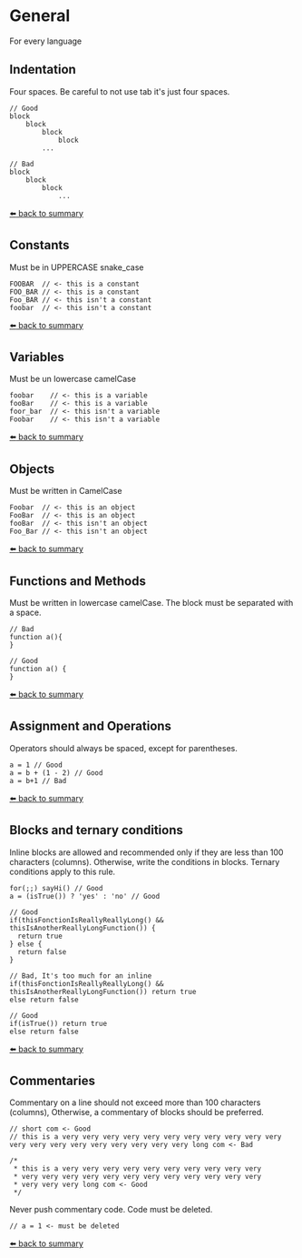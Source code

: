 # General
For every language

## Indentation
Four spaces. Be careful to not use tab it's just four spaces.
```
// Good
block
    block
        block
            block
        ...

// Bad
block
    block
        block
            ...
```

[:arrow_left: back to summary](https://github.com/ProjectPeer/ourdoc/tree/master/en)

## Constants
Must be in UPPERCASE snake_case
```
FOOBAR  // <- this is a constant
FOO_BAR // <- this is a constant
Foo_BAR // <- this isn't a constant
foobar  // <- this isn't a constant
```

[:arrow_left: back to summary](https://github.com/ProjectPeer/ourdoc/tree/master/en)


## Variables
Must be un lowercase camelCase
```
foobar    // <- this is a variable
fooBar    // <- this is a variable
foor_bar  // <- this isn't a variable
Foobar    // <- this isn't a variable
```

[:arrow_left: back to summary](https://github.com/ProjectPeer/ourdoc/tree/master/en)

## Objects
Must be written in CamelCase
```
Foobar  // <- this is an object
FooBar  // <- this is an object
fooBar  // <- this isn't an object
Foo_Bar // <- this isn't an object
```

[:arrow_left: back to summary](https://github.com/ProjectPeer/ourdoc/tree/master/en)

## Functions and Methods
Must be written in lowercase camelCase. The block must be separated with a space.
```
// Bad
function a(){
}

// Good
function a() {
}
```

[:arrow_left: back to summary](https://github.com/ProjectPeer/ourdoc/tree/master/en)

## Assignment and Operations
Operators should always be spaced, except for parentheses.
```
a = 1 // Good
a = b + (1 - 2) // Good
a = b+1 // Bad
```

[:arrow_left: back to summary](https://github.com/ProjectPeer/ourdoc/tree/master/en)

## Blocks and ternary conditions
Inline blocks are allowed and recommended only if they are less than 100 characters (columns). Otherwise, write the conditions in blocks. Ternary conditions apply to this rule.
```
for(;;) sayHi() // Good
a = (isTrue()) ? 'yes' : 'no' // Good

// Good
if(thisFonctionIsReallyReallyLong() && thisIsAnotherReallyLongFunction()) {
  return true
} else {
  return false
}

// Bad, It's too much for an inline
if(thisFonctionIsReallyReallyLong() && thisIsAnotherReallyLongFunction()) return true
else return false

// Good
if(isTrue()) return true
else return false
```

[:arrow_left: back to summary](https://github.com/ProjectPeer/ourdoc/tree/master/en)

## Commentaries
Commentary on a line should not exceed more than 100 characters (columns), Otherwise, a commentary of blocks should be preferred.
```
// short com <- Good
// this is a very very very very very very very very very very very very very very very very very very very very long com <- Bad

/*
 * this is a very very very very very very very very very very
 * very very very very very very very very very very very very
 * very very very long com <- Good
 */
```
Never push commentary code. Code must be deleted.
```
// a = 1 <- must be deleted
```

[:arrow_left: back to summary](https://github.com/ProjectPeer/ourdoc/tree/master/en)

